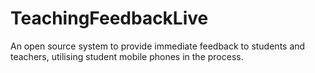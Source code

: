 # TeachingFeedbackLive
An open source system to provide immediate feedback to students and teachers, utilising student mobile phones in the process.
